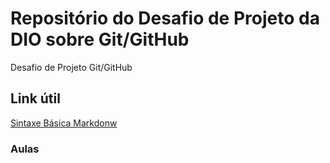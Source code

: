 # Repositório do Desafio de Projeto da DIO sobre Git/GitHub
Desafio de Projeto Git/GitHub


## Link útil
[Sintaxe Básica Markdonw](https://www.markdownguide.org/basic-syntax/)

### Aulas

